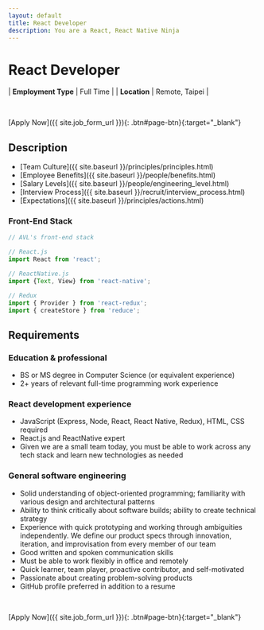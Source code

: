 ```yaml
---
layout: default
title: React Developer
description: You are a React, React Native Ninja
---
```


# React Developer

| **Employment Type** | Full Time |
| **Location** | Remote, Taipei |

<br>

[Apply Now]({{ site.job_form_url }}){: .btn#page-btn}{:target="_blank"}

## Description
- [Team Culture]({{ site.baseurl }}/principles/principles.html)
- [Employee Benefits]({{ site.baseurl }}/people/benefits.html)
- [Salary Levels]({{ site.baseurl }}/people/engineering_level.html)
- [Interview Process]({{ site.baseurl }}/recruit/interview_process.html)
- [Expectations]({{ site.baseurl }}/principles/actions.html)

### Front-End Stack
```javascript
// AVL's front-end stack

// React.js
import React from 'react';

// ReactNative.js
import {Text, View} from 'react-native';

// Redux
import { Provider } from 'react-redux';
import { createStore } from 'reduce';
```

## Requirements

### Education & professional
- BS or MS degree in Computer Science (or equivalent experience)
- 2+ years of relevant full-time programming work experience

### React development experience
- JavaScript (Express, Node, React, React Native, Redux), HTML, CSS required
- React.js and ReactNative expert
- Given we are a small team today, you must be able to work across any tech stack and learn new technologies as needed

### General software engineering
- Solid understanding of object-oriented programming; familiarity with various design and architectural patterns
- Ability to think critically about software builds; ability to create technical strategy
- Experience with quick prototyping and working through ambiguities independently. We define our product specs through innovation, iteration, and improvisation from every member of our team
- Good written and spoken communication skills
- Must be able to work flexibly in office and remotely
- Quick learner, team player, proactive contributor, and self-motivated
- Passionate about creating problem-solving products
- GitHub profile preferred in addition to a resume

<br>

[Apply Now]({{ site.job_form_url }}){: .btn#page-btn}{:target="_blank"}